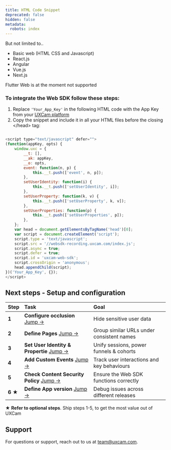 ```yaml
---
title: HTML Code Snippet
deprecated: false
hidden: false
metadata:
  robots: index
---
```

<Accordion title="Supported technologies" icon="fa-duotone fa-solid fa-code">
  But not limited to..

  * Basic web (HTML CSS and Javascript)
  * React.js
  * Angular
  * Vue.js
  * Next.js
</Accordion>

<GitHubCallout type="important">Flutter Web is at the moment not supported</GitHubCallout>

### **To integrate the Web SDK follow these steps:**

1. Replace `'Your_App_Key'` in the following HTML code with the App Key from your [UXCam platform](https://app.uxcam.com/integration)
2. Copy the snippet and include it in all your HTML files before the closing \</head> tag:

```javascript

<script type="text/javascript" defer="">
(function(appKey, opts) {
    window.uxc = {
        __t: [],
        __ak: appKey,
        __o: opts,
        event: function(n, p) {
            this.__t.push(['event', n, p]);
        },
        setUserIdentity: function(i) {
            this.__t.push(['setUserIdentity', i]);
        },
        setUserProperty: function(k, v) {
            this.__t.push(['setUserProperty', k, v]);
        },
        setUserProperties: function(p) {
            this.__t.push(['setUserProperties', p]);
        },
    };
    var head = document.getElementsByTagName('head')[0];
    var script = document.createElement('script');
    script.type = 'text/javascript';
    script.src = '//websdk-recording.uxcam.com/index.js';
    script.async = true;
    script.defer = true;
    script.id = 'uxcam-web-sdk';
    script.crossOrigin = 'anonymous';
    head.appendChild(script);
})('Your_App_Key', {}); 
</script>
```

## Next steps - Setup and configuration

| Step                 | Task                                                                                                         | Goal                                       |
| :------------------- | :----------------------------------------------------------------------------------------------------------- | :----------------------------------------- |
| <strong>1</strong>   | <strong>Configure occlusion </strong>  <a href="occlusion-hide-sensitive-data#">Jump →</a>                   | Hide sensitive user data                   |
| <strong>2</strong>   | <strong>Define Pages </strong>  <a href="define-pages-properties#">Jump →</a>                                | Group similar URLs under consistent names  |
| <strong>3</strong>   | <strong>Set User Identity & Propertie </strong>  <a href="setting-user-properties#">Jump →</a>               | Unify sessions, power funnels & cohorts    |
| <strong>4</strong>   | <strong>Add Custom Events </strong>  <a href="logging-custom-events#">Jump →</a>                             | Track user interactions and key behaviours |
| <strong>5 </strong>  | <strong>Check Content Security Policy </strong>  <a href="configure-content-security-policy-csp#">Jump →</a> | Ensure the Web SDK functions correctly     |
| <strong>6 ★</strong> | <strong>Define App version </strong>  <a href="define-app-version-optional#">Jump →</a>                      | Debug issues across different releases     |

<GitHubCallout type="note">★ **Refer to optional steps**. Ship steps 1-5, to get the most value out of UXCam</GitHubCallout>

## Support

For questions or support, reach out to us at [team@uxcam.com](mailto:team@uxcam.com).